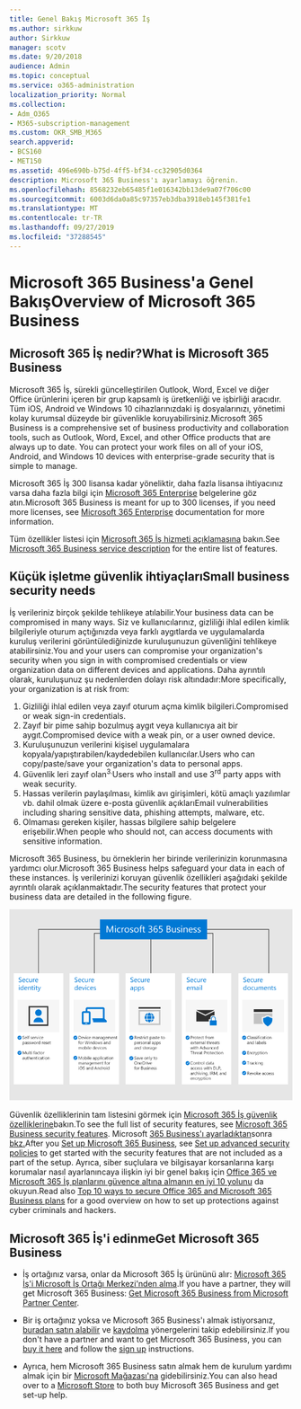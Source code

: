 ```yaml
---
title: Genel Bakış Microsoft 365 İş
ms.author: sirkkuw
author: Sirkkuw
manager: scotv
ms.date: 9/20/2018
audience: Admin
ms.topic: conceptual
ms.service: o365-administration
localization_priority: Normal
ms.collection:
- Adm_O365
- M365-subscription-management
ms.custom: OKR_SMB_M365
search.appverid:
- BCS160
- MET150
ms.assetid: 496e690b-b75d-4ff5-bf34-cc32905d0364
description: Microsoft 365 Business'ı ayarlamayı öğrenin.
ms.openlocfilehash: 8568232eb65485f1e016342bb13de9a07f706c00
ms.sourcegitcommit: 6003d6da0a85c97357eb3dba3918eb145f381fe1
ms.translationtype: MT
ms.contentlocale: tr-TR
ms.lasthandoff: 09/27/2019
ms.locfileid: "37288545"
---
```

# <a name="overview-of-microsoft-365-business"></a><span data-ttu-id="aa32e-103">Microsoft 365 Business'a Genel Bakış</span><span class="sxs-lookup"><span data-stu-id="aa32e-103">Overview of Microsoft 365 Business</span></span>

## <a name="what-is-microsoft-365-business"></a><span data-ttu-id="aa32e-104">Microsoft 365 İş nedir?</span><span class="sxs-lookup"><span data-stu-id="aa32e-104">What is Microsoft 365 Business</span></span>

<span data-ttu-id="aa32e-p101">Microsoft 365 İş, sürekli güncelleştirilen Outlook, Word, Excel ve diğer Office ürünlerini içeren bir grup kapsamlı iş üretkenliği ve işbirliği aracıdır. Tüm iOS, Android ve Windows 10 cihazlarınızdaki iş dosyalarınızı, yönetimi kolay kurumsal düzeyde bir güvenlikle koruyabilirsiniz.</span><span class="sxs-lookup"><span data-stu-id="aa32e-p101">Microsoft 365 Business is a comprehensive set of business productivity and collaboration tools, such as Outlook, Word, Excel, and other Office products that are always up to date. You can protect your work files on all of your iOS, Android, and Windows 10 devices with enterprise-grade security that is simple to manage.</span></span>
  
<span data-ttu-id="aa32e-107">Microsoft 365 İş 300 lisansa kadar yöneliktir, daha fazla lisansa ihtiyacınız varsa daha fazla bilgi için [Microsoft 365 Enterprise](https://go.microsoft.com/fwlink/p/?linkid=860986) belgelerine göz atın.</span><span class="sxs-lookup"><span data-stu-id="aa32e-107">Microsoft 365 Business is meant for up to 300 licenses, if you need more licenses, see [Microsoft 365 Enterprise](https://go.microsoft.com/fwlink/p/?linkid=860986) documentation for more information.</span></span>

<span data-ttu-id="aa32e-108">Tüm özellikler listesi için [Microsoft 365 İş hizmeti açıklamasına](https://docs.microsoft.com/office365/servicedescriptions/microsoft-365-service-descriptions/microsoft-365-business-service-description) bakın.</span><span class="sxs-lookup"><span data-stu-id="aa32e-108">See [Microsoft 365 Business service description](https://docs.microsoft.com/office365/servicedescriptions/microsoft-365-service-descriptions/microsoft-365-business-service-description) for the entire list of features.</span></span>
  
## <a name="small-business-security-needs"></a><span data-ttu-id="aa32e-109">Küçük işletme güvenlik ihtiyaçları</span><span class="sxs-lookup"><span data-stu-id="aa32e-109">Small business security needs</span></span>

<span data-ttu-id="aa32e-110">İş verileriniz birçok şekilde tehlikeye atılabilir.</span><span class="sxs-lookup"><span data-stu-id="aa32e-110">Your business data can be compromised in many ways.</span></span> <span data-ttu-id="aa32e-111">Siz ve kullanıcılarınız, gizliliği ihlal edilen kimlik bilgileriyle oturum açtığınızda veya farklı aygıtlarda ve uygulamalarda kuruluş verilerini görüntülediğinizde kuruluşunuzun güvenliğini tehlikeye atabilirsiniz.</span><span class="sxs-lookup"><span data-stu-id="aa32e-111">You and your users can compromise your organization's security when you sign in with compromised credentials or view organization data on different devices and applications.</span></span> <span data-ttu-id="aa32e-112">Daha ayrıntılı olarak, kuruluşunuz şu nedenlerden dolayı risk altındadır:</span><span class="sxs-lookup"><span data-stu-id="aa32e-112">More specifically, your organization is at risk from:</span></span>

1. <span data-ttu-id="aa32e-113">Gizliliği ihlal edilen veya zayıf oturum açma kimlik bilgileri.</span><span class="sxs-lookup"><span data-stu-id="aa32e-113">Compromised or weak sign-in credentials.</span></span>
2. <span data-ttu-id="aa32e-114">Zayıf bir pime sahip bozulmuş aygıt veya kullanıcıya ait bir aygıt.</span><span class="sxs-lookup"><span data-stu-id="aa32e-114">Compromised device with a weak pin, or a user owned device.</span></span>
3. <span data-ttu-id="aa32e-115">Kuruluşunuzun verilerini kişisel uygulamalara kopyala/yapıştırabilen/kaydedebilen kullanıcılar.</span><span class="sxs-lookup"><span data-stu-id="aa32e-115">Users who can copy/paste/save your organization's data to personal apps.</span></span>
4. <span data-ttu-id="aa32e-116">Güvenlik leri zayıf olan<sup>3.</sup></span><span class="sxs-lookup"><span data-stu-id="aa32e-116">Users who install and use 3<sup>rd</sup> party apps with weak security.</span></span>
5. <span data-ttu-id="aa32e-117">Hassas verilerin paylaşılması, kimlik avı girişimleri, kötü amaçlı yazılımlar vb. dahil olmak üzere e-posta güvenlik açıkları</span><span class="sxs-lookup"><span data-stu-id="aa32e-117">Email vulnerabilities including sharing sensitive data, phishing attempts, malware, etc.</span></span>
6. <span data-ttu-id="aa32e-118">Olmaması gereken kişiler, hassas bilgilere sahip belgelere erişebilir.</span><span class="sxs-lookup"><span data-stu-id="aa32e-118">When people who should not, can access documents with sensitive information.</span></span>

<span data-ttu-id="aa32e-119">Microsoft 365 Business, bu örneklerin her birinde verilerinizin korunmasına yardımcı olur.</span><span class="sxs-lookup"><span data-stu-id="aa32e-119">Microsoft 365 Business helps safeguard your data in each of these instances.</span></span> <span data-ttu-id="aa32e-120">İş verilerinizi koruyan güvenlik özellikleri aşağıdaki şekilde ayrıntılı olarak açıklanmaktadır.</span><span class="sxs-lookup"><span data-stu-id="aa32e-120">The security features that protect your business data are detailed in the following figure.</span></span>

![M365B'nin işletmenizi nasıl koruduğunun bir figürü.](media/m365businessvalueadd.png)

<span data-ttu-id="aa32e-122">Güvenlik özelliklerinin tam listesini görmek için [Microsoft 365 İş güvenlik özelliklerine](security-features.md)bakın.</span><span class="sxs-lookup"><span data-stu-id="aa32e-122">To see the full list of security features, see [Microsoft 365 Business security features](security-features.md).</span></span> <span data-ttu-id="aa32e-123">Microsoft [365 Business'ı ayarladıktan](set-up.md)sonra [bkz.](set-up-advanced-security.md)</span><span class="sxs-lookup"><span data-stu-id="aa32e-123">After you [Set up Microsoft 365 Business](set-up.md), see [Set up advanced security policies](set-up-advanced-security.md) to get started with the security features that are not included as a part of the setup.</span></span> <span data-ttu-id="aa32e-124">Ayrıca, siber suçlulara ve bilgisayar korsanlarına karşı korumalar nasıl ayarlanıncaya ilişkin iyi bir genel bakış için [Office 365 ve Microsoft 365 İş planlarını güvence altına almanın en iyi 10 yolunu](https://docs.microsoft.com/office365/admin/security-and-compliance/secure-your-business-data) da okuyun.</span><span class="sxs-lookup"><span data-stu-id="aa32e-124">Read also [Top 10 ways to secure Office 365 and Microsoft 365 Business plans](https://docs.microsoft.com/office365/admin/security-and-compliance/secure-your-business-data) for a good overview on how to set up protections against cyber criminals and hackers.</span></span>

## <a name="get-microsoft-365-business"></a><span data-ttu-id="aa32e-125">Microsoft 365 İş'i edinme</span><span class="sxs-lookup"><span data-stu-id="aa32e-125">Get Microsoft 365 Business</span></span>

- <span data-ttu-id="aa32e-126">İş ortağınız varsa, onlar da Microsoft 365 İş ürününü alır: [Microsoft 365 İş'i Microsoft İş Ortağı Merkezi'nden alma](get-microsoft-365-business.md#get-microsoft-365-business-from-microsoft-partner-center).</span><span class="sxs-lookup"><span data-stu-id="aa32e-126">If you have a partner, they will get Microsoft 365 Business: [Get Microsoft 365 Business from Microsoft Partner Center](get-microsoft-365-business.md#get-microsoft-365-business-from-microsoft-partner-center).</span></span>

- <span data-ttu-id="aa32e-127">Bir iş ortağınız yoksa ve Microsoft 365 Business'ı almak istiyorsanız, [buradan satın alabilir](https://www.microsoft.com/microsoft-365/business) ve [kaydolma](sign-up.md) yönergelerini takip edebilirsiniz.</span><span class="sxs-lookup"><span data-stu-id="aa32e-127">If you don't have a partner and want to get Microsoft 365 Business, you can [buy it here](https://www.microsoft.com/microsoft-365/business) and follow the [sign up](sign-up.md) instructions.</span></span>

- <span data-ttu-id="aa32e-128">Ayrıca, hem Microsoft 365 Business satın almak hem de kurulum yardımı almak için bir [Microsoft Mağazası'na](https://www.microsoft.com/en-us/store/locations/find-a-store?icid=en-us_UF_FAS) gidebilirsiniz.</span><span class="sxs-lookup"><span data-stu-id="aa32e-128">You can also head over to a [Microsoft Store](https://www.microsoft.com/en-us/store/locations/find-a-store?icid=en-us_UF_FAS) to both buy Microsoft 365 Business and get set-up help.</span></span>
